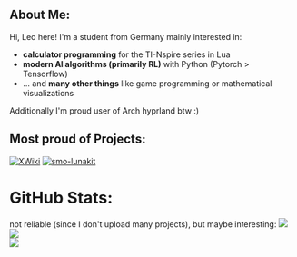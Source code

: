 ## About Me:

Hi, Leo here!
I'm a student from Germany mainly interested in:

- **calculator programming** for the TI-Nspire series in Lua
- **modern AI algorithms (primarily RL)** with Python (Pytorch > Tensorflow)
- ... and **many other things** like game programming or mathematical visualizations

Additionally I'm proud user of Arch hyprland btw :)

## Most proud of Projects:
[![XWiki](https://github-readme-stats.vercel.app/api/pin/?username=leog314&repo=XWiki&theme=dark)](https://github.com/leog314/XWiki)
[![smo-lunakit](https://github-readme-stats.vercel.app/api/pin/?username=leog314&repo=universal-DQ-Learning&theme=dark)](https://github.com/leog314/universal-DQ-Learning)

# GitHub Stats:
not reliable (since I don't upload many projects), but maybe interesting:
![](https://github-readme-stats.vercel.app/api?username=leog314&theme=dark&hide_border=false&include_all_commits=true&count_private=false)<br/>
![](https://nirzak-streak-stats.vercel.app/?user=leog314&theme=dark&hide_border=false)<br/>
![](https://github-readme-stats.vercel.app/api/top-langs/?username=leog314&theme=dark&hide_border=false&include_all_commits=true&count_private=true&layout=compact)



<!--
**leog314/leog314** is a ✨ _special_ ✨ repository because its `README.md` (this file) appears on your GitHub profile.

Here are some ideas to get you started:

- 🔭 I’m currently working on ...
- 🌱 I’m currently learning ...
- 👯 I’m looking to collaborate on ...
- 🤔 I’m looking for help with ...
- 💬 Ask me about ...
- 📫 How to reach me: ...
- 😄 Pronouns: ...
- ⚡ Fun fact: ...
-->
